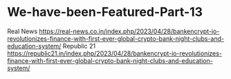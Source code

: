 # We-have-been-Featured-Part-13
Real News https://real-news.co.in/index.php/2023/04/28/bankencrypt-io-revolutionizes-finance-with-first-ever-global-crypto-bank-night-clubs-and-education-system/  Republic 21 https://republic21.in/index.php/2023/04/28/bankencrypt-io-revolutionizes-finance-with-first-ever-global-crypto-bank-night-clubs-and-education-system/
